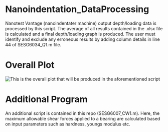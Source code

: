 # Nanoindentation_DataProcessing
Nanotest Vantage (nanoindentater machine) output depth/loading data is processed by this script. The average of all results contained in the .xlsx file is calculated and a final depth/loading graph is produced. The user must identify and exclude any erroneous results by adding column details in line 44 of SESG6034_Q1.m file.

# Overall Plot
![This is the overall plot that will be produced in the aforementioned script](Nanoindentation_DataProcessing/Images/Image1.png)


# Additional Program
An additional script is contained in this repo (SESG6007_CW1.m). Here, the maximum allowable shear forces applied to a bearing are calculated based on input parameters such as hardness, youngs modulus etc.
